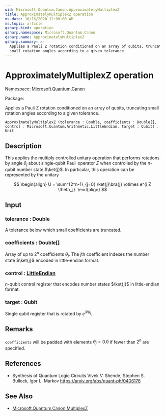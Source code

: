 ```yaml
---
uid: Microsoft.Quantum.Canon.ApproximatelyMultiplexZ
title: ApproximatelyMultiplexZ operation
ms.date: 10/16/2020 12:00:00 AM
ms.topic: article
qsharp.kind: operation
qsharp.namespace: Microsoft.Quantum.Canon
qsharp.name: ApproximatelyMultiplexZ
qsharp.summary: >-
  Applies a Pauli Z rotation conditioned on an array of qubits, truncating
  small rotation angles according to a given tolerance.
---
```


# ApproximatelyMultiplexZ operation

Namespace: [Microsoft.Quantum.Canon](xref:Microsoft.Quantum.Canon)

Package: [](https://nuget.org/packages/)


Applies a Pauli Z rotation conditioned on an array of qubits, truncatingsmall rotation angles according to a given tolerance.

```Q#
ApproximatelyMultiplexZ (tolerance : Double, coefficients : Double[], control : Microsoft.Quantum.Arithmetic.LittleEndian, target : Qubit) : Unit
```


## Description

This applies the multiply controlled unitary operation that performsrotations by angle $\theta_j$ about single-qubit Pauli operator $Z$when controlled by the $n$-qubit number state $\ket{j}$.In particular, this operation can be represented by the unitary$$\begin{align}U = \sum^{2^n-1}_{j=0} \ket{j}\bra{j} \otimes e^{i Z \theta_j}.\end{align}$$

## Input

### tolerance : Double

A tolerance below which small coefficients are truncated.


### coefficients : Double[]

Array of up to $2^n$ coefficients $\theta_j$. The $j$th coefficientindexes the number state $\ket{j}$ encoded in little-endian format.


### control : [LittleEndian](xref:Microsoft.Quantum.Arithmetic.LittleEndian)

$n$-qubit control register that encodes number states $\ket{j}$ inlittle-endian format.


### target : Qubit

Single qubit register that is rotated by $e^{i P \theta_j}$.



## Remarks

`coefficients` will be padded with elements $\theta_j = 0.0$ iffewer than $2^n$ are specified.

## References

- Synthesis of Quantum Logic Circuits  Vivek V. Shende, Stephen S. Bullock, Igor L. Markov  https://arxiv.org/abs/quant-ph/0406176

## See Also

- [Microsoft.Quantum.Canon.MultiplexZ](xref:Microsoft.Quantum.Canon.MultiplexZ)